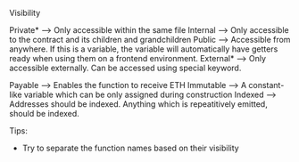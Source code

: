 Visibility

Private* --> Only accessible within the same file
Internal --> Only accessible to the contract and its children and grandchildren
Public   --> Accessible from anywhere. If this is a variable, the variable will automatically have getters ready when using them on a frontend environment.
External* --> Only accessible externally. Can be accessed using special keyword. 

Payable    --> Enables the function to receive ETH
Immutable  --> A constant-like variable which can be only assigned during construction
Indexed    --> Addresses should be indexed. Anything which is repeatitively emitted, should be indexed.




Tips:

- Try to separate the function names based on their visibility


